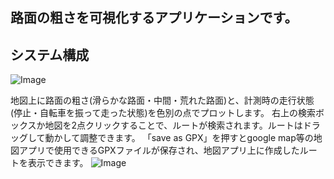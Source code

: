 ## 路面の粗さを可視化するアプリケーションです。

## システム構成
![Image](https://github.com/user-attachments/assets/63505cef-a6c5-4cb4-9ab5-bc361e7436e1)

地図上に路面の粗さ(滑らかな路面・中間・荒れた路面)と、計測時の走行状態(停止・自転車を振って走った状態)を色別の点でプロットします。
右上の検索ボックスか地図を2点クリックすることで、ルートが検索されます。ルートはドラッグして動かして調整できます。
「save as GPX」を押すとgoogle map等の地図アプリで使用できるGPXファイルが保存され、地図アプリ上に作成したルートを表示できます。
![Image](https://github.com/user-attachments/assets/41c05345-7806-495d-b41b-eb69d29fabf0)
